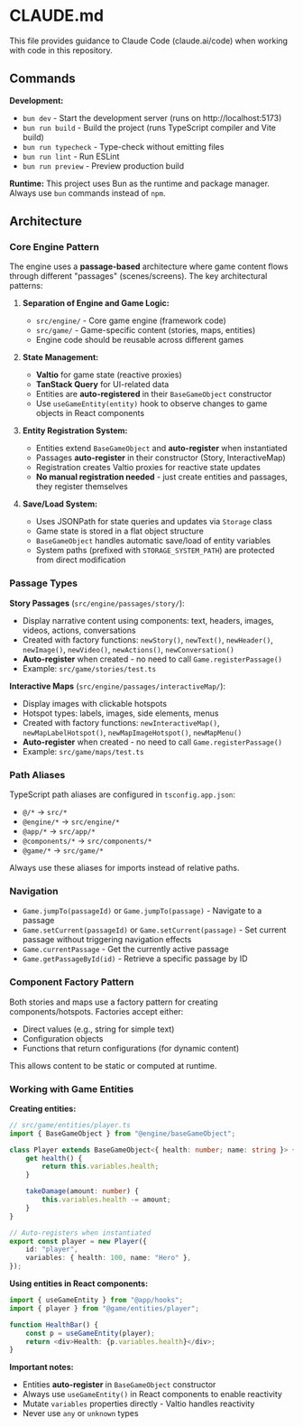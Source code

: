 # CLAUDE.md

This file provides guidance to Claude Code (claude.ai/code) when working with code in this repository.

## Commands

**Development:**

- `bun dev` - Start the development server (runs on http://localhost:5173)
- `bun run build` - Build the project (runs TypeScript compiler and Vite build)
- `bun run typecheck` - Type-check without emitting files
- `bun run lint` - Run ESLint
- `bun run preview` - Preview production build

**Runtime:** This project uses Bun as the runtime and package manager. Always use `bun` commands instead of `npm`.

## Architecture

### Core Engine Pattern

The engine uses a **passage-based** architecture where game content flows through different "passages" (scenes/screens). The key architectural patterns:

1. **Separation of Engine and Game Logic:**
    - `src/engine/` - Core game engine (framework code)
    - `src/game/` - Game-specific content (stories, maps, entities)
    - Engine code should be reusable across different games

2. **State Management:**
    - **Valtio** for game state (reactive proxies)
    - **TanStack Query** for UI-related data
    - Entities are **auto-registered** in their `BaseGameObject` constructor
    - Use `useGameEntity(entity)` hook to observe changes to game objects in React components

3. **Entity Registration System:**
    - Entities extend `BaseGameObject` and **auto-register** when instantiated
    - Passages **auto-register** in their constructor (Story, InteractiveMap)
    - Registration creates Valtio proxies for reactive state updates
    - **No manual registration needed** - just create entities and passages, they register themselves

4. **Save/Load System:**
    - Uses JSONPath for state queries and updates via `Storage` class
    - Game state is stored in a flat object structure
    - `BaseGameObject` handles automatic save/load of entity variables
    - System paths (prefixed with `STORAGE_SYSTEM_PATH`) are protected from direct modification

### Passage Types

**Story Passages** (`src/engine/passages/story/`):

- Display narrative content using components: text, headers, images, videos, actions, conversations
- Created with factory functions: `newStory()`, `newText()`, `newHeader()`, `newImage()`, `newVideo()`, `newActions()`, `newConversation()`
- **Auto-register** when created - no need to call `Game.registerPassage()`
- Example: `src/game/stories/test.ts`

**Interactive Maps** (`src/engine/passages/interactiveMap/`):

- Display images with clickable hotspots
- Hotspot types: labels, images, side elements, menus
- Created with factory functions: `newInteractiveMap()`, `newMapLabelHotspot()`, `newMapImageHotspot()`, `newMapMenu()`
- **Auto-register** when created - no need to call `Game.registerPassage()`
- Example: `src/game/maps/test.ts`

### Path Aliases

TypeScript path aliases are configured in `tsconfig.app.json`:

- `@/*` → `src/*`
- `@engine/*` → `src/engine/*`
- `@app/*` → `src/app/*`
- `@components/*` → `src/components/*`
- `@game/*` → `src/game/*`

Always use these aliases for imports instead of relative paths.

### Navigation

- `Game.jumpTo(passageId)` or `Game.jumpTo(passage)` - Navigate to a passage
- `Game.setCurrent(passageId)` or `Game.setCurrent(passage)` - Set current passage without triggering navigation effects
- `Game.currentPassage` - Get the currently active passage
- `Game.getPassageById(id)` - Retrieve a specific passage by ID

### Component Factory Pattern

Both stories and maps use a factory pattern for creating components/hotspots. Factories accept either:

- Direct values (e.g., string for simple text)
- Configuration objects
- Functions that return configurations (for dynamic content)

This allows content to be static or computed at runtime.

### Working with Game Entities

**Creating entities:**

```typescript
// src/game/entities/player.ts
import { BaseGameObject } from "@engine/baseGameObject";

class Player extends BaseGameObject<{ health: number; name: string }> {
    get health() {
        return this.variables.health;
    }

    takeDamage(amount: number) {
        this.variables.health -= amount;
    }
}

// Auto-registers when instantiated
export const player = new Player({
    id: "player",
    variables: { health: 100, name: "Hero" },
});
```

**Using entities in React components:**

```typescript
import { useGameEntity } from "@app/hooks";
import { player } from "@game/entities/player";

function HealthBar() {
    const p = useGameEntity(player);
    return <div>Health: {p.variables.health}</div>;
}
```

**Important notes:**

- Entities **auto-register** in `BaseGameObject` constructor
- Always use `useGameEntity()` in React components to enable reactivity
- Mutate `variables` properties directly - Valtio handles reactivity
- Never use `any` or `unknown` types
